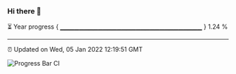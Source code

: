 ### Hi there 👋

⏳ Year progress { ▁▁▁▁▁▁▁▁▁▁▁▁▁▁▁▁▁▁▁▁▁▁▁▁▁▁▁▁▁▁ } 1.24 %

---

⏰ Updated on Wed, 05 Jan 2022 12:19:51 GMT

![Progress Bar CI](https://github.com/liununu/liununu/workflows/Progress%20Bar%20CI/badge.svg)
